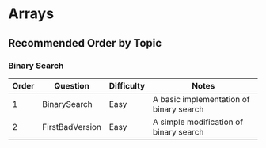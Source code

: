 # Arrays

## Recommended Order by Topic

### Binary Search

| Order | Question        | Difficulty | Notes                                   |
| ----- | --------------- | ---------- | --------------------------------------- |
| 1     | BinarySearch    | Easy       | A basic implementation of binary search |
| 2     | FirstBadVersion | Easy       | A simple modification of binary search  |
